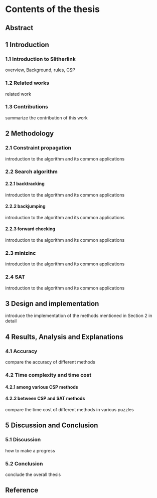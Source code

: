 # Contents of the thesis

## Abstract



## 1 Introduction

### 1.1 Introduction to Slitherlink

overview, Background, rules, CSP

### 1.2 Related works

related work

### 1.3 Contributions

summarize the contribution of this work



## 2 Methodology

### 2.1 Constraint propagation

introduction to the algorithm and its common applications

### 2.2 Search algorithm

#### 2.2.1 backtracking

introduction to the algorithm and its common applications

#### 2.2.2 backjumping

introduction to the algorithm and its common applications

#### 2.2.3 forward checking

introduction to the algorithm and its common applications

### 2.3 minizinc

introduction to the algorithm and its common applications

### 2.4 SAT

introduction to the algorithm and its common applications



## 3 Design and implementation

introduce the implementation of the methods mentioned in Section 2 in detail



## 4 Results, Analysis and Explanations

### 4.1 Accuracy

compare the accuracy of different methods

### 4.2 Time complexity and time cost

#### 4.2.1 among various CSP methods

#### 4.2.2 between CSP and SAT methods

compare the time cost of different methods in various puzzles



## 5 Discussion and Conclusion

### 5.1 Discussion

how to make a progress

### 5.2 Conclusion

conclude the overall thesis



## Reference

